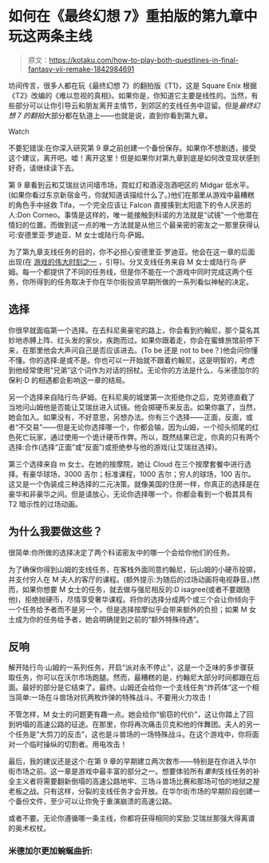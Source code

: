 # 如何在《最终幻想 7》重拍版的第九章中玩这两条主线

> 原文：<https://kotaku.com/how-to-play-both-questlines-in-final-fantasy-vii-remake-1842984691>

坊间传言，很多人都在玩《最终幻想 7》的翻拍版《T1》，这是 Square Enix 根据《T2》改编的《难以忽视的真相》。如果你是，你知道它主要是线性的。当然，有些部分可以让你引导云和朋友离开主情节，到郊区的支线任务中逗留。但是*最终幻想 7 的翻拍*大部分都在轨道上——也就是说，直到你看到第九章。

Watch

不要犯错误:在你深入研究第 9 章之前创建一个备份保存。如果你不想剧透，接受这个建议，离开吧。嘘！离开这里！但是如果你对第九章到底是如何改变现状感到好奇，请继续读下去。

第 9 章看到云和艾瑞丝访问墙市场，霓虹灯和酒浸泡酒吧区的 Midgar 低水平。(如果你看过东京新宿金丐，你就知道该描绘什么了。)他们在那里从游戏中最糟糕的角色手中拯救 Tifa，一个完全应该让 Falcon 直接揍到太阳底下的令人厌恶的人:Don Corneo。事情是这样的，唯一能接触到科诺的方法就是“试镜”一个他潜在情妇的位置。而做到这一点的唯一方法就是从他三个最亲密的密友之一那里获得认可:安德里亚·罗迪亚、M 女士或陆行鸟·萨姆。

为了第九章支线任务的目的，你不必担心安德里亚·罗迪亚。他会在这一章的后面出现(在 [游戏的伟大时刻之一](https://kotaku.com/i-need-much-more-of-final-fantasy-vii-remakes-dancing-m-1842979584) ，引导)。分叉支线任务来自 M 女士或陆行鸟·萨姆。每一个都提供了不同的任务线，但是你不能在一个游戏中同时完成这两个任务，你所得到的任务取决于你在华尔街投资早期所做的一系列看似神秘的决定。

## 选择

你很早就面临第一个选择。在去科尼奥豪宅的路上，你会看到约翰尼，那个莫名其妙地赤膊上阵、红头发的家伙，疾跑而过。如果你跟着走，你会在蜜蜂旅馆前停下来，在那里他会大声问自己是否应该进去。(To be 还是 not to bee？)他会问你懂不懂。你的选择:是或不是。你也可以一开始就不跟着约翰尼，这是明智的，考虑到他经常使用“兄弟”这个词作为对话的拐杖。无论你的方法是什么，与米德加尔的保利·D 的相遇都会影响这一章的结局。

另一个选择来自陆行鸟·萨姆。在科尼奥的城堡第一次拒绝你之后，克劳德直截了当地问山姆他是否能让艾瑞丝进入试镜。他会掷硬币来反击。如果你赢了，当然，她会加入。如果没有，不好意思，另想办法。你有三个选择——正面，反面，或者“不交易”——但是无论你选择哪一个，你都会输，因为山姆，一个彻头彻尾的红色死亡玩家，通过使用一个诡计硬币作弊。所以，既然结果已定，你真的只有两个选择:合作(选择“正面”或“反面”)或拒绝参与他的游戏(让艾瑞丝选择)。

第三个选择来自 m 女士。在她的按摩院，她让 Cloud 在三个按摩套餐中进行选择。有豪华球场，3000 吉尔；标准课程，1000 吉尔；穷人的球场，100 吉尔。这又是一个伪装成三种选择的二元决策。就像美国的住房一样，你真正的选择是在豪华和非豪华之间。但是请放心，无论你选择哪一个，你都会看到一个极其具有 T2 暗示性的过场动画。

## 为什么我要做这些？

很简单:你所做的选择决定了两个科诺密友中的哪一个会给你他们的任务。

为了确保你得到山姆的支线任务，在客栈外面同意约翰尼，玩山姆的小硬币投掷，并支付穷人在 M 夫人的客厅的课程。(额外提示:为随后的过场动画将电视静音。)然而，如果你想要 M 女士的任务，就去做与强尼相反的:D isagree(或者不要跟随他)，拒绝抛硬币，尽情享受奢华课程。将你的选择分成两个或三个会让你倾向于一个任务给予者而不是另一个，但是选择按摩似乎会带来额外的负担；如果 M 女士成为你的任务给予者，她会明确提到之前的“额外特殊待遇”。

## 反响

解开陆行鸟·山姆的一系列任务，开启“派对永不停止”，这是一个乏味的多步骤获取任务，你可以在沃尔市场跑腿。然而，最糟糕的是，约翰尼大部分时间都跟在后面。最好的部分是它结束了。最终。山姆还会给你一个支线任务“炸药体”这一个相当简单:一场在斗兽场对抗两枚炸弹的特殊战斗。不要用火力攻击！

不管怎样，M 女士的问题更有趣一点。她会给你“偷窃的代价”，这让你踏上了回到坍塌的高速公路的征途。在那里，你将再次痛击贝克和他的伴舞团。夫人的另一个任务是“大剪刀的反击”，这也是斗兽场的一场特殊战斗。在这个游戏中，你将面对一个临时操纵的切割者。用电攻击！

最后，我的建议还是这个:在第 9 章的早期建立两次救市——特别是在你进入华尔街市场之前。这一章是游戏中最丰富的部分之一。想要体验所有*重制*支线任务的补全主义者将需要翻新倒塌的高速公路地牢、三场斗兽场比赛和那场可怕的地狱之屋老板之战。只有这样，分裂的支线任务才会开放。在华尔街市场的早期阶段创建一个备份文件，至少可以让你免于重演崩溃的高速公路。

或者不要。无论你遵循哪一条主线，你都将获得相同的奖励:艾瑞丝那强大得离谱的奥术权杖。

### 米德加尔更加蜿蜒曲折: